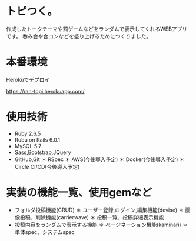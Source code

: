 # トピつく。
 
作成したトークテーマや罰ゲームなどをランダムで表示してくれるWEBアプリです。
呑み会や合コンなどを盛り上げるためにつくりました。

# 本番環境
 
Herokuでデプロイ 

https://ran-topi.herokuapp.com/

# 使用技術
 
* Ruby  2.6.5
* Rubu on Rails 6.0.1
* MySQL 5.7
* Sass,Bootstrap,JQuery
* GitHub,Git
＊ RSpec
＊ AWS(今後導入予定)
＊ Docker(今後導入予定)
＊ Circle CI/CD(今後導入予定)
 
# 実装の機能一覧、使用gemなど
 
* フォルダ投稿機能(CRUD)
＊ ユーザー登録,ログイン,編集機能(devise)
＊ 画像投稿、削除機能(carrierwave)
＊ 投稿一覧、投稿詳細表示機能
* 投稿内容をランダムで表示する機能
＊ ページネーション機能(kaminari)
＊ 単体spec、システムspec

